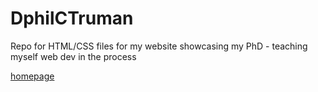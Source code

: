 # DphilCTruman

Repo for HTML/CSS files for my website showcasing my PhD - teaching myself web dev in the process

[homepage](https://github.com/ctrumanshow/DphilCTruman/blob/master/2.png)
